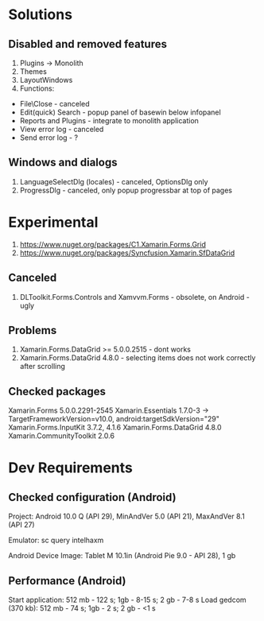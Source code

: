 
# Solutions

## Disabled and removed features

1. Plugins -> Monolith
2. Themes
3. LayoutWindows
4. Functions:
  - File\Close - canceled
  - Edit\(quick) Search - popup panel of basewin below infopanel
  - Reports and Plugins - integrate to monolith application
  - View error log - canceled
  - Send error log - ?

## Windows and dialogs

1. LanguageSelectDlg (locales) - canceled, OptionsDlg only
2. ProgressDlg - canceled, only popup progressbar at top of pages


# Experimental

1. https://www.nuget.org/packages/C1.Xamarin.Forms.Grid
2. https://www.nuget.org/packages/Syncfusion.Xamarin.SfDataGrid

## Canceled

1. DLToolkit.Forms.Controls and Xamvvm.Forms - obsolete, on Android - ugly

## Problems

1. Xamarin.Forms.DataGrid >= 5.0.0.2515 - dont works
2. Xamarin.Forms.DataGrid 4.8.0 - selecting items does not work correctly after scrolling

## Checked packages

Xamarin.Forms 5.0.0.2291-2545
Xamarin.Essentials 1.7.0-3 -> TargetFrameworkVersion=v10.0, android:targetSdkVersion="29"
Xamarin.Forms.InputKit 3.7.2, 4.1.6
Xamarin.Forms.DataGrid 4.8.0
Xamarin.CommunityToolkit 2.0.6


# Dev Requirements

## Checked configuration (Android)

Project: Android 10.0 Q (API 29), MinAndVer 5.0 (API 21), MaxAndVer 8.1 (API 27)

Emulator: sc query intelhaxm

Android Device Image: Tablet M 10.1in (Android Pie 9.0 - API 28), 1 gb

## Performance (Android)

Start application: 512 mb - 122 s; 1gb - 8-15 s; 2 gb - 7-8 s
Load gedcom (370 kb): 512 mb - 74 s; 1gb - 2 s; 2 gb - <1 s
